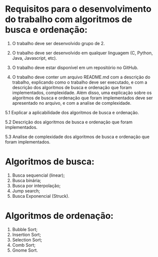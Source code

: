 # Requisitos para o desenvolvimento do trabalho com algoritmos de busca e ordenação: 

1. O trabalho deve ser desenvolvido grupo de 2.

2. O trabalho deve ser desenvolvido em qualquer linguagem (C, Python, Java, Javascript, etc).

3. O trabalho deve estar disponível em um repositório no GitHub. 

4. O trabalho deve conter um arquivo README.md com a descrição do trabalho, explicando como o trabalho deve ser executado, e com a descrição dos algoritmos de busca e ordenação que foram implementados, complexidade. Além disso, uma explicação sobre os algoritmos de busca e ordenação que foram implementados deve ser apresentado no arquivo, e com a analise de complexidade. 

5.1 Explicar a aplicabilidade dos algoritmos de busca e ordenação.

5.2 Descrição dos algoritmos de busca e ordenação que foram implementados.

5.3 Analise de complexidade dos algoritmos de busca e ordenação que foram implementados.

# Algoritmos de busca:

1. Busca sequencial (linear);
2. Busca binária;
3. Busca por interpolação;
4. Jump search;
5. Busca Exponencial (Struck).

# Algoritmos de ordenação:

1. Bubble Sort;
2. Insertion Sort;
3. Selection Sort;
4. Comb Sort;
5. Gnome Sort.

